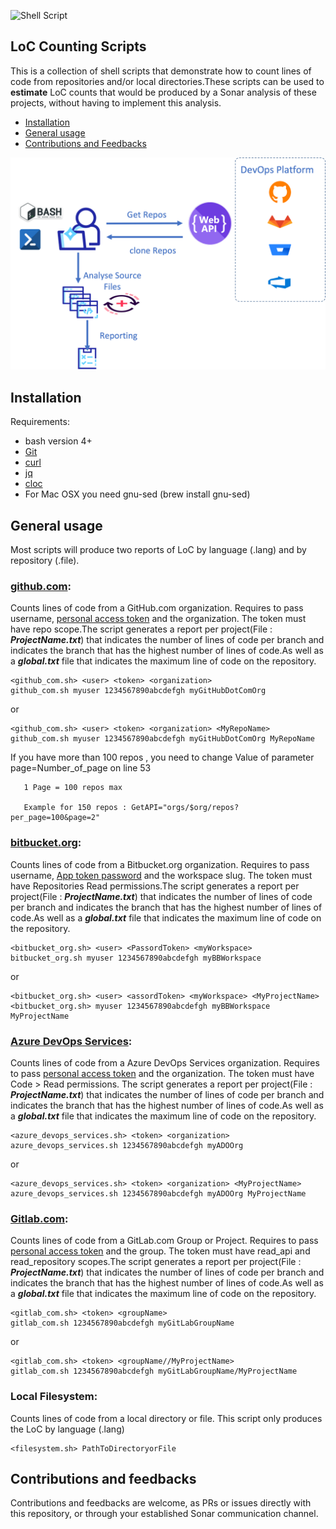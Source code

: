 ![Shell Script](https://img.shields.io/badge/shell_script-%23121011.svg?style=for-the-badge&logo=gnu-bash&logoColor=white)

## LoC Counting Scripts
This is a collection of shell scripts that demonstrate how to count lines of code from repositories and/or local directories.These scripts can be used to **estimate** LoC counts that would be produced by a Sonar analysis of these projects, without having to implement this analysis.

* [Installation](#installation)
* [General usage](#general-usage)
* [Contributions and Feedbacks](#Contributions-and-feedbacks)

![architecture](cloc.png)

## Installation
Requirements:

* bash version 4+
* [Git](https://git-scm.com/)
* [curl](https://curl.haxx.se)
* [jq](https://stedolan.github.io/jq/)
* [cloc](https://github.com/AlDanial/cloc)
* For Mac OSX you need gnu-sed (brew install gnu-sed)

## General usage
Most scripts will produce two reports of LoC by language (.lang) and by repository (.file).

### [github.com](https://github.com):
Counts lines of code from a GitHub.com organization.  Requires to pass username, [personal access token](https://docs.github.com/en/authentication/keeping-your-account-and-data-secure/creating-a-personal-access-token) and the organization.  The token must have repo scope.The script generates a report per project(File : ***ProjectName.txt***) that indicates the number of lines of code per branch and indicates the branch that has the highest number of lines of code.As well as a ***global.txt*** file that indicates the maximum line of code on the repository.

```
<github_com.sh> <user> <token> <organization>
github_com.sh myuser 1234567890abcdefgh myGitHubDotComOrg
```
or
```
<github_com.sh> <user> <token> <organization> <MyRepoName>
github_com.sh myuser 1234567890abcdefgh myGitHubDotComOrg MyRepoName
```
If you have more than 100 repos , you need to change Value of parameter page=Number_of_page on line 53

       1 Page = 100 repos max
       
       Example for 150 repos : GetAPI="orgs/$org/repos?per_page=100&page=2"

### [bitbucket.org](https://bitbucket.org):
Counts lines of code from a Bitbucket.org organization. Requires to pass username, [App token password](https://support.atlassian.com/bitbucket-cloud/docs/app-passwords/) and the workspace slug.  The token must have Repositories Read permissions.The script generates a report per project(File : ***ProjectName.txt***) that indicates the number of lines of code per branch and indicates the branch that has the highest number of lines of code.As well as a ***global.txt*** file that indicates the maximum line of code on the repository.

```
<bitbucket_org.sh> <user> <PassordToken> <myWorkspace>
bitbucket_org.sh myuser 1234567890abcdefgh myBBWorkspace
```
or
```
<bitbucket_org.sh> <user> <assordToken> <myWorkspace> <MyProjectName>
<bitbucket_org.sh> myuser 1234567890abcdefgh myBBWorkspace MyProjectName
```

### [Azure DevOps Services](https://dev.azure.com):
Counts lines of code from a Azure DevOps Services organization. Requires to pass [personal access token](https://docs.microsoft.com/en-us/azure/devops/organizations/accounts/use-personal-access-tokens-to-authenticate?view=azure-devops) and the organization.  The token must have Code > Read permissions.
The script generates a report per project(File : ***ProjectName.txt***) that indicates the number of lines of code per branch and indicates the branch that has the highest number of lines of code.As well as a ***global.txt*** file that indicates the maximum line of code on the repository.

```
<azure_devops_services.sh> <token> <organization>
azure_devops_services.sh 1234567890abcdefgh myADOOrg 
```
or
```
<azure_devops_services.sh> <token> <organization> <MyProjectName>
azure_devops_services.sh 1234567890abcdefgh myADOOrg MyProjectName
```

### [Gitlab.com](https://gitlab.com):
Counts lines of code from a GitLab.com Group or Project. Requires to pass [personal access token](https://docs.gitlab.com/ee/user/profile/personal_access_tokens.html) and the group.  The token must have read_api and read_repository scopes.The script generates a report per project(File : ***ProjectName.txt***) that indicates the number of lines of code per branch and indicates the branch that has the highest number of lines of code.As well as a ***global.txt*** file that indicates the maximum line of code on the repository.


```
<gitlab_com.sh> <token> <groupName>
gitlab_com.sh 1234567890abcdefgh myGitLabGroupName
```
or
```
<gitlab_com.sh> <token> <groupName//MyProjectName> 
gitlab_com.sh 1234567890abcdefgh myGitLabGroupName/MyProjectName
```

### Local Filesystem:
Counts lines of code from a local directory or file.  This script only produces the LoC by language (.lang)

```
<filesystem.sh> PathToDirectoryorFile
```

Contributions and feedbacks
-------------
Contributions and feedbacks are welcome, as PRs or issues directly with this repository, or through your established Sonar communication channel.
